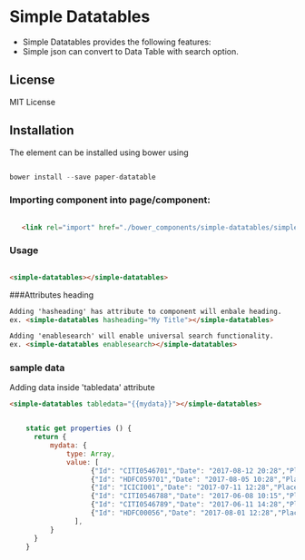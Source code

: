 # Simple Datatables

* Simple Datatables provides the following features:
* Simple json can convert to Data Table with search option.

## License

MIT License

## Installation

The element can be installed using bower using

```js 

bower install --save paper-datatable

```

### Importing component into page/component: 
```html
   
   <link rel="import" href="./bower_components/simple-datatables/simple-datatables.html" />

```
### Usage

```html

<simple-datatables></simple-datatables>

```

###Attributes
heading
```html
Adding 'hasheading' has attribute to component will enbale heading.
ex. <simple-datatables hasheading="My Title"></simple-datatables>

Adding 'enablesearch' will enable universal search functionality.
ex. <simple-datatables enablesearch></simple-datatables>

```


### sample data
Adding data inside 'tabledata' attribute

```html
<simple-datatables tabledata="{{mydata}}"></simple-datatables>

```

```js

    static get properties () {
      return {
          mydata: {
              type: Array,
              value: [
                    {"Id": "CITI0546701","Date": "2017-08-12 20:28","Place": "Morriz resturant","Bank Name": "CITI BANK","Amount": "789.34","Status": "Debited"},
                    {"Id": "HDFC059701","Date": "2017-08-05 10:28","Place": "Golden Tulip","Bank Name": "HDFC BANK","Amount": "127","Status": "Debited"}, {"Id": "CITI0546788","Date": "2017-08-01 15:18","Place": "Sub Way","Bank Name": "CITI BANK","Amount": "251","Status": "Debited"},
                    {"Id": "ICICI001","Date": "2017-07-11 12:28","Place": "KFC","Bank Name": "ICICI","Amount": "286","Status": "Debited"},
                    {"Id": "CITI0546788","Date": "2017-06-08 10:15","Place": "Village Aaahar","Bank Name": "CITI BANK","Amount": "744.34","Status": "Pending"},
                    {"Id": "CITI0546789","Date": "2017-06-11 14:28","Place": "Village Aaahar","Bank Name": "CITI BANK","Amount": "744.34","Status": "Credited"},
                    {"Id": "HDFC00056","Date": "2017-08-01 12:28","Place": "Red fox resturant","Bank Name": "HDFC BANK","Amount": "1009","Status": "Debited"}
                ],
          }
      }
    }

```